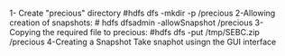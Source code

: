 1- Create "precious" directory
    #hdfs dfs -mkdir -p /precious
2-Allowing creation of snapshots:
    # hdfs dfsadmin -allowSnapshot  /precious
3-Copying the required file to precious:
     #hdfs dfs -put /tmp/SEBC.zip /precious
4-Creating a Snapshot
Take snaphot usingn the GUI interface
